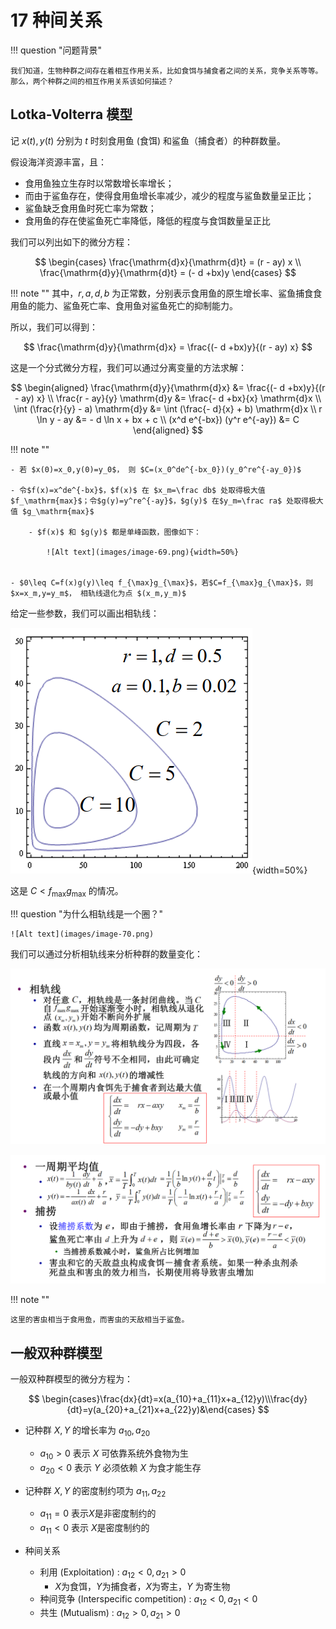 # 17 种间关系

!!! question "问题背景"

    我们知道，生物种群之间存在着相互作用关系，比如食饵与捕食者之间的关系，竞争关系等等。那么，两个种群之间的相互作用关系该如何描述？

## Lotka-Volterra 模型

记 $x(t),y(t)$ 分别为 $t$ 时刻食用鱼 (食饵) 和鲨鱼（捕食者）的种群数量。

假设海洋资源丰富，且：

- 食用鱼独立生存时以常数增长率增长；
- 而由于鲨鱼存在，使得食用鱼增长率减少，减少的程度与鲨鱼数量呈正比；
- 鲨鱼缺乏食用鱼时死亡率为常数；
- 食用鱼的存在使鲨鱼死亡率降低，降低的程度与食饵数量呈正比

我们可以列出如下的微分方程：

$$
\begin{cases}
\frac{\mathrm{d}x}{\mathrm{d}t} = (r - ay) x \\
\frac{\mathrm{d}y}{\mathrm{d}t} = (- d +bx)y 
\end{cases}
$$

!!! note ""
    其中，$r,a,d,b$ 为正常数，分别表示食用鱼的原生增长率、鲨鱼捕食食用鱼的能力、鲨鱼死亡率、食用鱼对鲨鱼死亡的抑制能力。

所以，我们可以得到：

$$
\frac{\mathrm{d}y}{\mathrm{d}x} = \frac{(- d +bx)y}{(r - ay) x}
$$

这是一个分式微分方程，我们可以通过分离变量的方法求解：

$$
\begin{aligned}
\frac{\mathrm{d}y}{\mathrm{d}x} &= \frac{(- d +bx)y}{(r - ay) x} \\
\frac{r - ay}{y} \mathrm{d}y &= \frac{- d +bx}{x} \mathrm{d}x \\
\int (\frac{r}{y} - a) \mathrm{d}y &= \int (\frac{- d}{x} + b) \mathrm{d}x \\
r \ln y - ay &= - d \ln x + bx + c \\
(x^d e^{-bx}) (y^r e^{-ay}) &= C 
\end{aligned}
$$

!!! note ""

    - 若 $x(0)=x_0,y(0)=y_0$， 则 $C=(x_0^de^{-bx_0})(y_0^re^{-ay_0})$  

    - 令$f(x)=x^de^{-bx}$，$f(x)$ 在 $x_m=\frac db$ 处取得极大值$f_\mathrm{max}$；令$g(y)=y^re^{-ay}$，$g(y)$ 在$y_m=\frac ra$ 处取得极大值 $g_\mathrm{max}$

        - $f(x)$ 和 $g(y)$ 都是单峰函数，图像如下：

            ![Alt text](images/image-69.png){width=50%}


    - $0\leq C=f(x)g(y)\leq f_{\max}g_{\max}$，若$C=f_{\max}g_{\max}$，则 $x=x_m,y=y_m$， 相轨线退化为点 $(x_m,y_m)$

给定一些参数，我们可以画出相轨线：

![Alt text](images/image-68.png){width=50%}

这是 $C<f_{\max}g_{\max}$ 的情况。

!!! question "为什么相轨线是一个圈？"

    ![Alt text](images/image-70.png)

我们可以通过分析相轨线来分析种群的数量变化：

![Alt text](images/image-71.png)

![Alt text](images/image-72.png)

!!! note ""

    这里的害虫相当于食用鱼，而害虫的天敌相当于鲨鱼。

## 一般双种群模型

一般双种群模型的微分方程为：

$$
\begin{cases}\frac{dx}{dt}=x(a_{10}+a_{11}x+a_{12}y)\\\frac{dy}{dt}=y(a_{20}+a_{21}x+a_{22}y)&\end{cases}
$$

- 记种群 $X,Y$ 的增长率为 $a_{10},a_{20}$

    - $a_{10}>0$ 表示 $X$ 可依靠系统外食物为生 
    - $a_{20}<0$ 表示 $Y$ 必须依赖 $X$ 为食才能生存
- 记种群 $X,Y$ 的密度制约项为 $a_{11},a_{22}$
    - $a_{11}=0$ 表示$X$是非密度制约的
    - $a_{11}<0$ 表示 $X$是密度制约的
- 种间关系
    - 利用 (Exploitation) : $a_{12}<0,a_{21}>0$
        - $X$为食饵，$Y$为捕食者，$X$为寄主，$Y$ 为寄生物
    - 种间竞争 (Interspecific competition) : $a_{12}<0,a_{21}<0$ 
    - 共生 (Mutualism) : $a_{12}>0,a_{21}>0$
